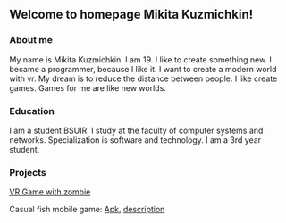 ## Welcome to homepage Mikita Kuzmichkin!

### About me
  My name is Mikita Kuzmichkin. I am 19. I like to create something new. 
I became a programmer, because I like it. I want to create a modern world with vr.
My dream is to reduce the distance between people. I like create games. 
Games for me are like new worlds.

### Education
I am a student BSUIR. I study at the faculty of computer systems and networks.
Specialization is software and technology. I am a 3rd year student.

### Projects
[VR Game with zombie](https://drive.google.com/drive/folders/1F6v74Wo3GyeFSvm448fwvUy5burN_gI5?usp=sharing)

Casual fish mobile game: [Apk](https://drive.google.com/open?id=1Y5MSRuq_VOoisUljQSj6YMTAcqDPZw0E),
[description](https://polygon.by/blog/gamelab/2019/01/gl7-fishdish-report-6)

